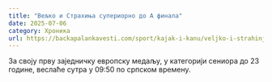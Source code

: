 ```yaml
---
title: "Вељко и Страхиња супериорно до А финала"
date: 2025-07-06
category: Хроника
url: https://backapalankavesti.com/sport/kajak-i-kanu/veljko-i-strahinja-superiorno-do-a-finala/
---
```


За своју прву заједничку европску медаљу, у категорији сениора до 23 године, веслаће сутра у 09:50 по српском времену.
